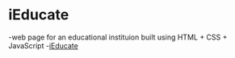 # iEducate
-web page for an educational instituion built using HTML + CSS + JavaScript
-[iEducate](https://pchowhjmiv6o1draisgpxq.on.drv.tw/www.iEducate.com/)
